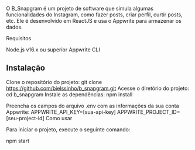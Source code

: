 O B_Snapgram é um projeto de software que simula algumas funcionalidades do Instagram, como fazer posts, criar perfil, curtir posts, etc. Ele é desenvolvido em ReactJS e usa o Appwrite para armazenar os dados.

Requisitos

Node.js v16.x ou superior
Appwrite CLI
## Instalação

Clone o repositório do projeto:
git clone https://github.com/bielssinho/b_snapgram.git
Acesse o diretório do projeto:
cd b_snapgram
Instale as dependências:
npm install

Preencha os campos do arquivo .env com as informações da sua conta Appwrite:
APPWRITE_API_KEY=[sua-api-key]
APPWRITE_PROJECT_ID=[seu-project-id]
Como usar

Para iniciar o projeto, execute o seguinte comando:

npm start

